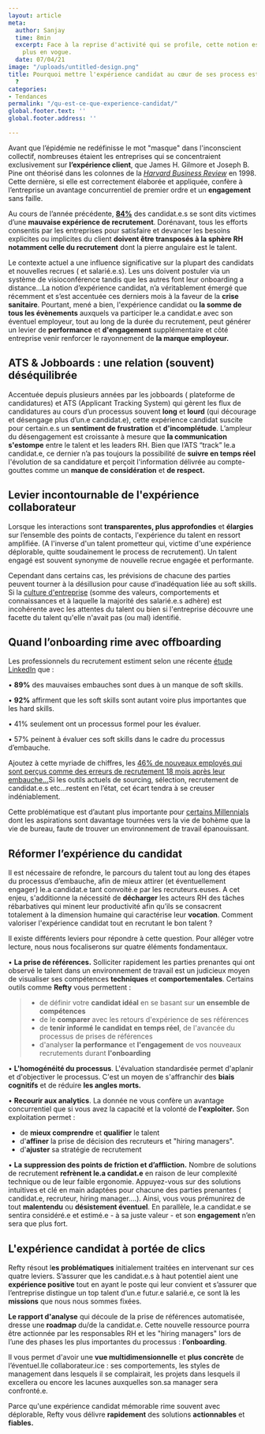 ```yaml
---
layout: article
meta:
  author: Sanjay
  time: 8min
  excerpt: Face à la reprise d'activité qui se profile, cette notion est de plus en
    plus en vogue.
  date: 07/04/21
image: "/uploads/untitled-design.png"
title: Pourquoi mettre l'expérience candidat au cœur de ses process est incontournable
  ?
categories:
- Tendances
permalink: "/qu-est-ce-que-experience-candidat/"
global.footer.text: ''
global.footer.address: ''

---
```

Avant que l’épidémie ne redéfinisse le mot "masque" dans l'inconscient collectif, nombreuses étaient les entreprises qui se concentraient exclusivement sur **l’expérience client**, que James H. Gilmore et Joseph B. Pine ont théorisé dans les colonnes de la [_Harvard Business Review_](https://hbr.org/1998/07/welcome-to-the-experience-economy) en 1998. Cette dernière, si elle est correctement élaborée et appliquée, confère à l’entreprise un avantage concurrentiel de premier ordre et un **engagement** sans faille.

 Au cours de l’année précédente, [**84%**](https://www.ifop.com/wp-content/uploads/2020/07/CP_YAGGO_EtudeIFOP_15072020.pdf) des candidat.e.s se sont dits victimes d’une **mauvaise expérience de recrutement**. Dorénavant, tous les efforts consentis par les entreprises pour satisfaire et devancer les besoins explicites ou implicites du client **doivent être transposés à la sphère RH notamment celle du recrutement** dont la pierre angulaire est le talent.

Le contexte actuel a une influence significative sur la plupart des candidats et nouvelles recrues ( et salarié.e.s). Les uns doivent postuler via un système de visioconférence tandis que les autres font leur onboarding a distance...La notion d’expérience candidat, n’a véritablement émergé que récemment et s’est accentuée ces derniers mois à la faveur de la **crise sanitaire**. Pourtant, mené a bien, l'expérience candidat ou **la somme de tous les évènements** auxquels va participer le.a candidat.e avec son éventuel employeur, tout au long de la durée du recrutement, peut générer un levier de **performance** et **d'engagement** supplémentaire et côté entreprise venir renforcer le rayonnement de **la marque employeur.**

## ATS & Jobboards : une relation (souvent) déséquilibrée

Accentuée depuis plusieurs années par les jobboards ( plateforme de candidatures) et ATS (Applicant Tracking System) qui gèrent les flux de candidatures au cours d’un processus souvent **long** et **lourd** (qui décourage et désengage plus d’un.e candidat.e), cette expérience candidat suscite pour certain.e.s un **sentiment de frustration** et **d'incomplétude**. L’ampleur du désengagement est croissante à mesure que **la communication s'estompe** entre le talent et les leaders RH. Bien que l’ATS “track” le.a candidat.e, ce dernier n’a pas toujours la possibilité de **suivre en temps réel** l'évolution de sa candidature et perçoit l'information délivrée au compte-gouttes comme un **manque de considération** et **de respect.**

## Levier incontournable de l'expérience collaborateur

Lorsque les interactions sont **transparentes, plus approfondies** et **élargies** sur l’ensemble des points de contacts, l'expérience du talent en ressort amplifiée. (A l'inverse d'un talent prometteur qui, victime d'une expérience déplorable, quitte soudainement le process de recrutement). Un talent engagé est souvent synonyme de nouvelle recrue engagée et performante.

Cependant dans certains cas, les prévisions de chacune des parties peuvent tourner à la désillusion pour cause d’inadéquation liée au soft skills. Si la [culture d'entreprise](https://www.hbrfrance.fr/chroniques-experts/2020/02/29310-teletravail-comment-creer-une-culture-dentreprise-a-distance/) (somme des valeurs, comportements et connaissances et à laquelle la majorité des salarié.e.s adhère) est incohérente avec les attentes du talent ou bien si l'entreprise découvre une facette du talent qu'elle n'avait pas (ou mal) identifié.

## Quand l’onboarding rime avec offboarding

Les professionnels du recrutement estiment selon une récente [étude LinkedIn](https://news.linkedin.com/2019/January/linkedin-releases-2019-global-talent-trends-report) que :

• **89%** des mauvaises embauches sont dues à un manque de soft skills.

• **92%** affirment que les soft skills sont autant voire plus importantes que les hard skills.

• 41% seulement ont un processus formel pour les évaluer.

• 57% peinent à évaluer ces soft skills dans le cadre du processus d’embauche.

Ajoutez à cette myriade de chiffres, les [46% de nouveaux employés qui sont perçus comme des erreurs de recrutement 18 mois après leur embauche...](https://www.leadershipiq.com/blogs/leadershipiq/35354241-why-new-hires-fail-emotional-intelligence-vs-skills)Si les outils actuels de sourcing, sélection, recrutement de candidat.e.s etc...restent en l’état, cet écart tendra à se creuser indéniablement.

Cette problématique est d’autant plus importante pour [certains Millennials](https://www.michaelpage.fr/advice/tendances-de-march%C3%A9/s%C3%A9duire-recruter-et-fid%C3%A9liser-les-millennials-un-enjeu-majeur-pour-les) dont les aspirations sont davantage tournées vers la vie de bohème que la vie de bureau, faute de trouver un environnement de travail épanouissant.

## Réformer l’expérience du candidat

Il est nécessaire de refondre, le parcours du talent tout au long des étapes du processus d’embauche, afin de mieux attirer (et éventuellement engager) le.a candidat.e tant convoité.e par les recruteurs.euses. A cet enjeu, s'additionne la nécessité de **décharger** les acteurs RH des tâches rébarbatives qui minent leur productivité afin qu’ils se consacrent totalement à la dimension humaine qui caractérise leur **vocation**. Comment valoriser l'expérience candidat tout en recrutant le bon talent ?

Il existe différents leviers pour répondre à cette question. Pour alléger votre lecture, nous nous focaliserons sur quatre éléments fondamentaux.

• **La prise de références.** Solliciter rapidement les parties prenantes qui ont observé le talent dans un environnement de travail est un judicieux moyen de visualiser ses compétences **techniques** et **comportementales**. Certains outils comme **Refty** vous permettent :

> * de définir votre **candidat idéal** en se basant sur **un ensemble de compétences**
> * de le **comparer** avec les retours d'expérience de ses références
> * de **tenir informé le candidat en temps réel**, de l'avancée du processus de prises de références
> * d'analyser **la performance** et **l'engagement** de vos nouveaux recrutements durant **l'onboarding**

• **L'homogénéité du processus**. L'évaluation standardisée permet d'aplanir et d'objectiver le processus. C'est un moyen de s'affranchir des **biais cognitifs** et de réduire **les angles morts.**

• **Recourir aux analytics**. La donnée ne vous confère un avantage concurrentiel que si vous avez la capacité et la volonté de **l'exploiter.** Son exploitation permet :

* de **mieux comprendre** et **qualifier** le talent
* d'**affiner** la prise de décision des recruteurs et "hiring managers".
* d'**ajuster** sa stratégie de recrutement

• **La** **suppression des points de friction et d’affliction.** Nombre de solutions de recrutement **refrènent le.a candidat.e** en raison de leur complexité technique ou de leur faible ergonomie. Appuyez-vous sur des solutions intuitives et clé en main adaptées pour chacune des parties prenantes ( candidat.e, recruteur, hiring manager....). Ainsi, vous vous prémunirez de tout **malentendu** ou **désistement éventuel**. En parallèle, le.a candidat.e se sentira considéré.e et estimé.e - à sa juste valeur - et son **engagement** n’en sera que plus fort.

## L'expérience candidat à portée de clics

Refty résout l**es problématiques** initialement traitées en intervenant sur ces quatre leviers. S’assurer que les candidat.e.s à haut potentiel aient une **expérience positive** tout en ayant le poste qui leur convient et s’assurer que l’entreprise distingue un top talent d’un.e futur.e salarié.e, ce sont là les **missions** que nous nous sommes fixées.

**Le rapport d'analyse** qui découle de la prise de références automatisée, dresse une **roadmap** du/de la candidat.e. Cette nouvelle ressource pourra être actionnée par les responsables RH et les "hiring managers" lors de l’une des phases les plus importantes du processus : **l’onboarding**.

Il vous permet d'avoir une **vue multidimensionnelle** et **plus concrète** de l’éventuel.lle collaborateur.ice : ses comportements, les styles de management dans lesquels il se complairait, les projets dans lesquels il excellera ou encore les lacunes auxquelles son.sa manager sera confronté.e.

Parce qu'une expérience candidat mémorable rime souvent avec déplorable, Refty vous délivre **rapidement** des solutions **actionnables** et **fiables.**